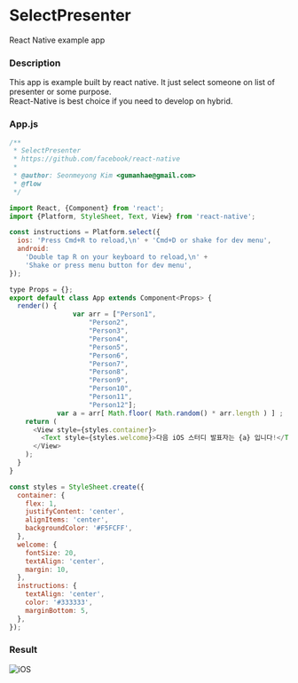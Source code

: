 # SelectPresenter
React Native example app

### Description
This app is example built by react native. It just select someone on list of presenter or some purpose.    
React-Native is best choice if you need to develop on hybrid.

### App.js
```javascript
/**
 * SelectPresenter
 * https://github.com/facebook/react-native
 *
 * @author: Seonmeyong Kim <gumanhae@gmail.com>
 * @flow
 */

import React, {Component} from 'react';
import {Platform, StyleSheet, Text, View} from 'react-native';

const instructions = Platform.select({
  ios: 'Press Cmd+R to reload,\n' + 'Cmd+D or shake for dev menu',
  android:
    'Double tap R on your keyboard to reload,\n' +
    'Shake or press menu button for dev menu',
});

type Props = {};
export default class App extends Component<Props> {
  render() {
  			  	var arr = ["Person1", 
  					"Person2",
					"Person3",
					"Person4",
					"Person5",
					"Person6",
					"Person7",
					"Person8",
					"Person9",
					"Person10",
					"Person11",
					"Person12"];
			var a = arr[ Math.floor( Math.random() * arr.length ) ] ;
    return (
      <View style={styles.container}>
        <Text style={styles.welcome}>다음 iOS 스터디 발표자는 {a} 입니다!</Text>
      </View>
    );
  }
}

const styles = StyleSheet.create({
  container: {
    flex: 1,
    justifyContent: 'center',
    alignItems: 'center',
    backgroundColor: '#F5FCFF',
  },
  welcome: {
    fontSize: 20,
    textAlign: 'center',
    margin: 10,
  },
  instructions: {
    textAlign: 'center',
    color: '#333333',
    marginBottom: 5,
  },
});

```

### Result
![iOS](screenshot.png)
